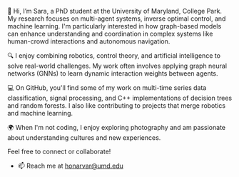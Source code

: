 👋 Hi, I’m Sara, a PhD student at the University of Maryland, College Park. My research focuses on multi-agent systems, inverse optimal control, and machine learning. I'm particularly interested in how graph-based models can enhance understanding and coordination in complex systems like human-crowd interactions and autonomous navigation.

🔍 I enjoy combining robotics, control theory, and artificial intelligence to solve real-world challenges. My work often involves applying graph neural networks (GNNs) to learn dynamic interaction weights between agents.

💻 On GitHub, you'll find some of my work on multi-time series data classification, signal processing, and C++ implementations of decision trees and random forests. I also like contributing to projects that merge robotics and machine learning.

🌍 When I'm not coding, I enjoy exploring photography and am passionate about understanding cultures and new experiences.

Feel free to connect or collaborate!
- 📫 Reach me at honarvar@umd.edu

<!---

--->
